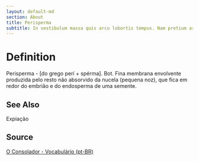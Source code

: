 ```yaml
---
layout: default-md
section: About
title: Perisperma
subtitle: In vestibulum massa quis arcu lobortis tempus. Nam pretium arcu in odio vulputate luctus.
---
```


# Definition
Perisperma - [do grego perí + spérma]. Bot. Fina membrana envolvente produzida pelo resto não absorvido da nucela (pequena noz), que fica em redor do embrião e do endosperma de uma semente. 

## See Also
Expiação

## Source
[O Consolador - Vocabulário (pt-BR)](http://www.oconsolador.com.br/linkfixo/vocabulario/principal.html)

